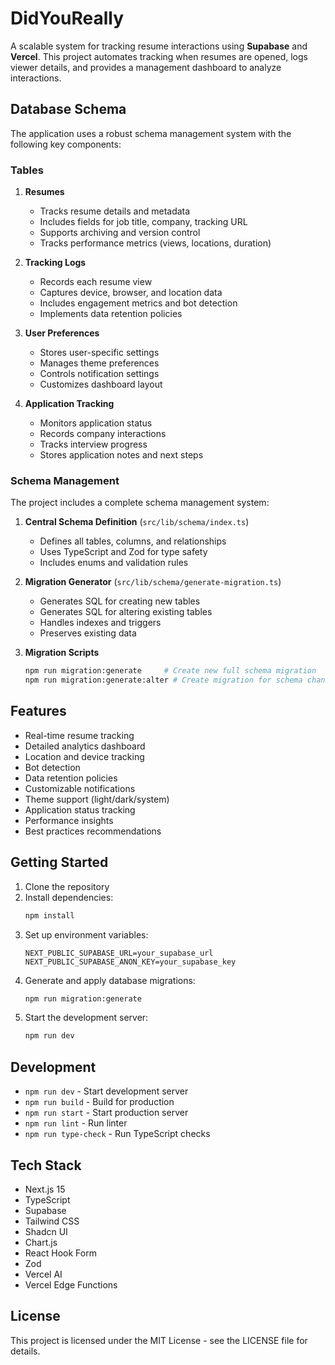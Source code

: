 # DidYouReally

A scalable system for tracking resume interactions using **Supabase** and **Vercel**. This project automates tracking when resumes are opened, logs viewer details, and provides a management dashboard to analyze interactions.

## Database Schema

The application uses a robust schema management system with the following key components:

### Tables

1. **Resumes**
   - Tracks resume details and metadata
   - Includes fields for job title, company, tracking URL
   - Supports archiving and version control
   - Tracks performance metrics (views, locations, duration)

2. **Tracking Logs**
   - Records each resume view
   - Captures device, browser, and location data
   - Includes engagement metrics and bot detection
   - Implements data retention policies

3. **User Preferences**
   - Stores user-specific settings
   - Manages theme preferences
   - Controls notification settings
   - Customizes dashboard layout

4. **Application Tracking**
   - Monitors application status
   - Records company interactions
   - Tracks interview progress
   - Stores application notes and next steps

### Schema Management

The project includes a complete schema management system:

1. **Central Schema Definition** (`src/lib/schema/index.ts`)
   - Defines all tables, columns, and relationships
   - Uses TypeScript and Zod for type safety
   - Includes enums and validation rules

2. **Migration Generator** (`src/lib/schema/generate-migration.ts`)
   - Generates SQL for creating new tables
   - Generates SQL for altering existing tables
   - Handles indexes and triggers
   - Preserves existing data

3. **Migration Scripts**
   ```bash
   npm run migration:generate     # Create new full schema migration
   npm run migration:generate:alter # Create migration for schema changes
   ```

## Features

- Real-time resume tracking
- Detailed analytics dashboard
- Location and device tracking
- Bot detection
- Data retention policies
- Customizable notifications
- Theme support (light/dark/system)
- Application status tracking
- Performance insights
- Best practices recommendations

## Getting Started

1. Clone the repository
2. Install dependencies:
   ```bash
   npm install
   ```
3. Set up environment variables:
   ```
   NEXT_PUBLIC_SUPABASE_URL=your_supabase_url
   NEXT_PUBLIC_SUPABASE_ANON_KEY=your_supabase_key
   ```
4. Generate and apply database migrations:
   ```bash
   npm run migration:generate
   ```
5. Start the development server:
   ```bash
   npm run dev
   ```

## Development

- `npm run dev` - Start development server
- `npm run build` - Build for production
- `npm run start` - Start production server
- `npm run lint` - Run linter
- `npm run type-check` - Run TypeScript checks

## Tech Stack

- Next.js 15
- TypeScript
- Supabase
- Tailwind CSS
- Shadcn UI
- Chart.js
- React Hook Form
- Zod
- Vercel AI
- Vercel Edge Functions

## License

This project is licensed under the MIT License - see the LICENSE file for details.

